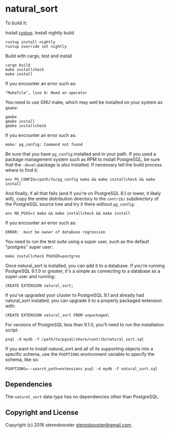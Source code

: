 natural_sort
============

To build it:

Install [rustup](https://www.rustup.rs/). Install nightly build

    rustup install nightly
    rustup override set nightly

Build with cargo, test and install

    cargo build
    make installcheck
    make install

If you encounter an error such as:

    "Makefile", line 8: Need an operator

You need to use GNU make, which may well be installed on your system as
`gmake`:

    gmake
    gmake install
    gmake installcheck

If you encounter an error such as:

    make: pg_config: Command not found

Be sure that you have `pg_config` installed and in your path. If you used a
package management system such as RPM to install PostgreSQL, be sure that the
`-devel` package is also installed. If necessary tell the build process where
to find it:

    env PG_CONFIG=/path/to/pg_config make && make installcheck && make install

And finally, if all that fails (and if you're on PostgreSQL 8.1 or lower, it
likely will), copy the entire distribution directory to the `contrib/`
subdirectory of the PostgreSQL source tree and try it there without
`pg_config`:

    env NO_PGXS=1 make && make installcheck && make install

If you encounter an error such as:

    ERROR:  must be owner of database regression

You need to run the test suite using a super user, such as the default
"postgres" super user:

    make installcheck PGUSER=postgres

Once natural_sort is installed, you can add it to a database. If you're running
PostgreSQL 9.1.0 or greater, it's a simple as connecting to a database as a
super user and running:

    CREATE EXTENSION natural_sort;

If you've upgraded your cluster to PostgreSQL 9.1 and already had natural_sort
installed, you can upgrade it to a properly packaged extension with:

    CREATE EXTENSION natural_sort FROM unpackaged;

For versions of PostgreSQL less than 9.1.0, you'll need to run the
installation script:

    psql -d mydb -f /path/to/pgsql/share/contrib/natural_sort.sql

If you want to install natural_sort and all of its supporting objects into a specific
schema, use the `PGOPTIONS` environment variable to specify the schema, like
so:

    PGOPTIONS=--search_path=extensions psql -d mydb -f natural_sort.sql

Dependencies
------------
The `natural_sort` data type has no dependencies other than PostgreSQL.

Copyright and License
---------------------

Copyright (c) 2016 stereobooster <stereobooster@gmail.com>.

